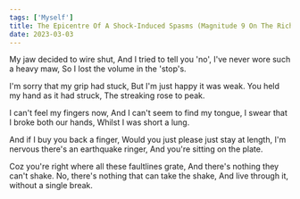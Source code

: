 ```yaml
---
tags: ['Myself']
title: The Epicentre Of A Shock-Induced Spasms (Magnitude 9 On The Richter Scale)
date: 2023-03-03
---
```


My jaw decided to wire shut,
And I tried to tell you 'no',
I've never wore such a heavy maw,
So I lost the volume in the 'stop's.

I'm sorry that my grip had stuck,
But I'm just happy it was weak.
You held my hand as it had struck,
The streaking rose to peak.

I can't feel my fingers now,
And I can't seem to find my tongue,
I swear that I broke both our hands,
Whilst I was short a lung.

And if I buy you back a finger,
Would you just please just stay at length,
I'm nervous there's an earthquake ringer,
And you're sitting on the plate.

Coz you're right where all these faultlines grate,
And there's nothing they can't shake.
No, there's nothing that can take the shake,
And live through it, without a single break.
